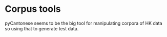 # Corpus tools

pyCantonese seems to be the big tool for manipulating corpora of HK data so
using that to generate test data.
